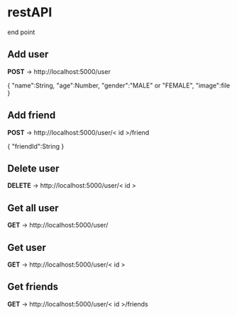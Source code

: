 # restAPI
end point

## Add user

**POST** -> http://localhost:5000/user

{
    "name":String,
    "age":Number,
    "gender":"MALE" or "FEMALE",
    "image":file
}

## Add friend

**POST** -> http://localhost:5000/user/< id >/friend

{
    "friendId":String
}

## Delete user

**DELETE** -> http://localhost:5000/user/< id >

## Get all user

**GET** -> http://localhost:5000/user/

## Get user

**GET** -> http://localhost:5000/user/< id >

## Get friends

**GET** -> http://localhost:5000/user/< id >/friends


